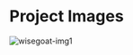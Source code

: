 # Project Images
![wisegoat-img1](https://user-images.githubusercontent.com/72178841/131929742-edc86367-ed9b-430d-b3fd-093f05ffc328.png)
